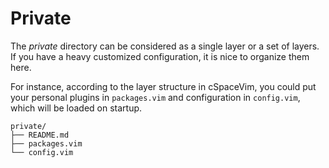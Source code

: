 Private
=======

The *private* directory can be considered as a single layer or a set of layers. If you have a heavy customized configuration, it is nice to organize them here.

For instance, according to the layer structure in cSpaceVim, you could put your personal plugins in `packages.vim` and configuration in `config.vim`, which will be loaded on startup.

```
private/
├── README.md
├── packages.vim
└── config.vim
```
